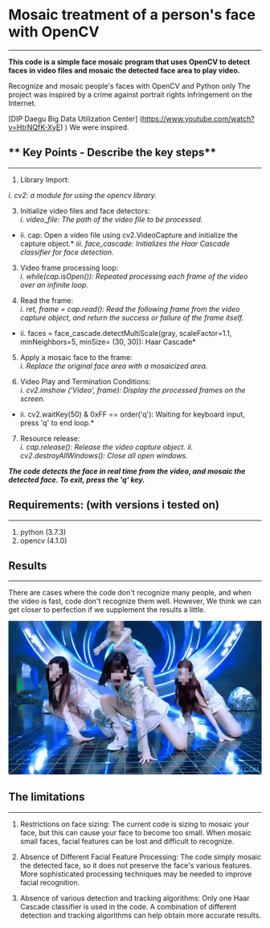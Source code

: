 # **Mosaic treatment of a person's face with OpenCV**
---

**This code is a simple face mosaic program that uses OpenCV to detect faces in video files and mosaic the detected face area to play video.**

 Recognize and mosaic people's faces with OpenCV and Python only
The project was inspired by a crime against portrait rights infringement on the Internet. 

 [DIP Daegu Big Data Utilization Center] (https://www.youtube.com/watch?v=HtrNQfK-XyE) ) 
We were inspired.

## ** Key Points - Describe the key steps**
---
1. Library Import:
   
*i. cv2: a module for using the opencv library.*

3. Initialize video files and face detectors:    
  *i. video_file: The path of the video file to be processed.*    
* ii. cap: Open a video file using cv2.VideoCapture and initialize the capture object.*
*iii. face_cascade: Initializes the Haar Cascade classifier for face detection.*         

3. Video frame processing loop:                
  *i. while(cap.isOpen()): Repeated processing each frame of the video over an infinite loop.*         

4. Read the frame:               
  *i. ret, frame = cap.read(): Read the following frame from the video capture object, and 
     return the success or failure of the frame itself.*
* ii. faces = face_cascade.detectMultiScale(gray, scaleFactor=1.1, minNeighbors=5, minSize= 
    (30, 30)): Haar Cascade*         
   
5. Apply a mosaic face to the frame:                
  *i. Replace the original face area with a mosaicized area.*           

6. Video Play and Termination Conditions:           
  *i. cv2.imshow ('Video', frame): Display the processed frames on the screen.*
* ii. cv2.waitKey(50) & 0xFF == order('q'): Waiting for keyboard input, press 'q' to end 
     loop.*          
   
7. Resource release:            
  *i. cap.release(): Release the video capture object.*
 *ii. cv2.destroyAllWindows(): Close all open windows.*            

***The code detects the face in real time from the video, and mosaic the detected face. To exit, press the 'q' key.***

## **Requirements: (with versions i tested on)**
---
1. python (3.7.3)
2. opencv (4.1.0)

## **Results**
---
 There are cases where the code don't recognize many people, and when the video is fast, code don't recognize them well. However, We think we can get closer to perfection if we supplement the results a little.          

![Result1](123.gif)         

## **The limitations**
---
1. Restrictions on face sizing: The current code is sizing to mosaic your face, but this can cause your face to become too small. When mosaic small faces, facial features can be lost and difficult to recognize.

2. Absence of Different Facial Feature Processing: The code simply mosaic the detected face, so it does not preserve the face's various features. More sophisticated processing techniques may be needed to improve facial recognition.

3. Absence of various detection and tracking algorithms: Only one Haar Cascade classifier is used in the code. A combination of different detection and tracking algorithms can help obtain more accurate results.
